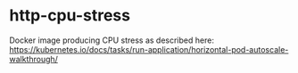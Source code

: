 # http-cpu-stress
Docker image producing CPU stress as described here: https://kubernetes.io/docs/tasks/run-application/horizontal-pod-autoscale-walkthrough/
